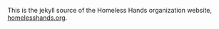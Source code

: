 This is the jekyll source of the Homeless Hands organization website, [homelesshands.org](http://homelesshands.org/).
